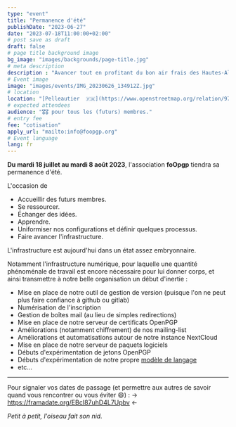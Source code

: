 ```yaml
---
type: "event"
title: "Permanence d'été"
publishDate: "2023-06-27"
date: "2023-07-18T11:00:00+02:00"
# post save as draft
draft: false
# page title background image
bg_image: "images/backgrounds/page-title.jpg"
# meta description
description : "Avancer tout en profitant du bon air frais des Hautes-Alpes."
# Event image
image: "images/events/IMG_20230626_134912Z.jpg"
# location
location: "[Pelleautier  🇫🇷](https://www.openstreetmap.org/relation/971979)"
# expected attendees
audience: "🎖️🎖️ pour tous les (futurs) membres."
# entry fee
fee: "cotisation"
apply_url: "mailto:info@foopgp.org"
# Event language
lang: fr
---
```


**Du mardi 18 juillet au mardi 8 août 2023**, l'association **foOpgp** tiendra sa permanence
d'été.

L'occasion de

* Accueillir des futurs membres.
* Se ressourcer.
* Échanger des idées.
* Apprendre.
* Uniformiser nos configurations et définir quelques processus.
* Faire avancer l'infrastructure.

L'infrastructure est aujourd'hui dans un état assez embryonnaire.

Notamment l'infrastructure numérique, pour laquelle une quantité phénoménale de travail
est encore nécessaire pour lui donner corps, et ainsi transmettre à notre belle
organisation un début d'inertie :

* Mise en place de notre outil de gestion de version (puisque l'on ne peut plus
  faire confiance à github ou gitlab)
* Numérisation de l'inscription
* Gestion de boîtes mail (au lieu de simples redirections)
* Mise en place de notre serveur de certificats OpenPGP
* Améliorations (notamment chiffrement) de nos mailing-list
* Améliorations et automatisations autour de notre instance NextCloud
* Mise en place de notre serveur de paquets logiciels
* Débuts d'expérimentation de jetons OpenPGP
* Débuts d'expérimentation de notre propre [modèle de
  langage](https://fr.wikipedia.org/wiki/Grand_mod%C3%A8le_de_langage)
* etc...

---

Pour signaler vos dates de passage (et permettre aux autres de savoir quand vous
rencontrer ou vous éviter 😄) : -> https://framadate.org/EBcI87uhD4L7Upbv <-

*Petit à petit, l'oiseau fait son nid.*

